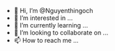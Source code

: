 - 👋 Hi, I’m @Nguyenthingoch
- 👀 I’m interested in ...
- 🌱 I’m currently learning ...
- 💞️ I’m looking to collaborate on ...
- 📫 How to reach me ...

<!---
Nguyenthingoch/Nguyenthingoch is a ✨ special ✨ repository because its `README.md` (this file) appears on your GitHub profile.
You can click the Preview link to take a look at your changes.
--->
